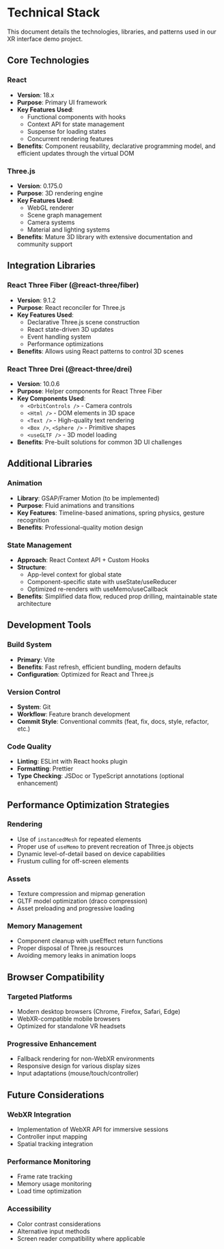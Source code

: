 # Technical Stack

This document details the technologies, libraries, and patterns used in our XR interface demo project.

## Core Technologies

### React
- **Version**: 18.x
- **Purpose**: Primary UI framework
- **Key Features Used**:
  - Functional components with hooks
  - Context API for state management
  - Suspense for loading states
  - Concurrent rendering features
- **Benefits**: Component reusability, declarative programming model, and efficient updates through the virtual DOM

### Three.js
- **Version**: 0.175.0
- **Purpose**: 3D rendering engine
- **Key Features Used**:
  - WebGL renderer
  - Scene graph management
  - Camera systems
  - Material and lighting systems
- **Benefits**: Mature 3D library with extensive documentation and community support

## Integration Libraries

### React Three Fiber (@react-three/fiber)
- **Version**: 9.1.2
- **Purpose**: React reconciler for Three.js
- **Key Features Used**:
  - Declarative Three.js scene construction
  - React state-driven 3D updates
  - Event handling system
  - Performance optimizations
- **Benefits**: Allows using React patterns to control 3D scenes

### React Three Drei (@react-three/drei)
- **Version**: 10.0.6
- **Purpose**: Helper components for React Three Fiber
- **Key Components Used**:
  - `<OrbitControls />` - Camera controls
  - `<Html />` - DOM elements in 3D space
  - `<Text />` - High-quality text rendering
  - `<Box />`, `<Sphere />` - Primitive shapes
  - `<useGLTF />` - 3D model loading
- **Benefits**: Pre-built solutions for common 3D UI challenges

## Additional Libraries

### Animation
- **Library**: GSAP/Framer Motion (to be implemented)
- **Purpose**: Fluid animations and transitions
- **Key Features**: Timeline-based animations, spring physics, gesture recognition
- **Benefits**: Professional-quality motion design

### State Management
- **Approach**: React Context API + Custom Hooks
- **Structure**: 
  - App-level context for global state
  - Component-specific state with useState/useReducer
  - Optimized re-renders with useMemo/useCallback
- **Benefits**: Simplified data flow, reduced prop drilling, maintainable state architecture

## Development Tools

### Build System
- **Primary**: Vite
- **Benefits**: Fast refresh, efficient bundling, modern defaults
- **Configuration**: Optimized for React and Three.js

### Version Control
- **System**: Git
- **Workflow**: Feature branch development
- **Commit Style**: Conventional commits (feat, fix, docs, style, refactor, etc.)

### Code Quality
- **Linting**: ESLint with React hooks plugin
- **Formatting**: Prettier
- **Type Checking**: JSDoc or TypeScript annotations (optional enhancement)

## Performance Optimization Strategies

### Rendering
- Use of `instancedMesh` for repeated elements
- Proper use of `useMemo` to prevent recreation of Three.js objects
- Dynamic level-of-detail based on device capabilities
- Frustum culling for off-screen elements

### Assets
- Texture compression and mipmap generation
- GLTF model optimization (draco compression)
- Asset preloading and progressive loading

### Memory Management
- Component cleanup with useEffect return functions
- Proper disposal of Three.js resources
- Avoiding memory leaks in animation loops

## Browser Compatibility

### Targeted Platforms
- Modern desktop browsers (Chrome, Firefox, Safari, Edge)
- WebXR-compatible mobile browsers
- Optimized for standalone VR headsets

### Progressive Enhancement
- Fallback rendering for non-WebXR environments
- Responsive design for various display sizes
- Input adaptations (mouse/touch/controller)

## Future Considerations

### WebXR Integration
- Implementation of WebXR API for immersive sessions
- Controller input mapping
- Spatial tracking integration

### Performance Monitoring
- Frame rate tracking
- Memory usage monitoring
- Load time optimization

### Accessibility
- Color contrast considerations
- Alternative input methods
- Screen reader compatibility where applicable

